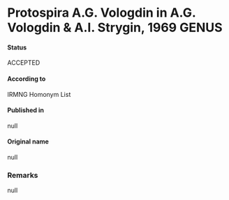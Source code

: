 # Protospira A.G. Vologdin in A.G. Vologdin & A.I. Strygin, 1969 GENUS

#### Status
ACCEPTED

#### According to
IRMNG Homonym List

#### Published in
null

#### Original name
null

### Remarks
null